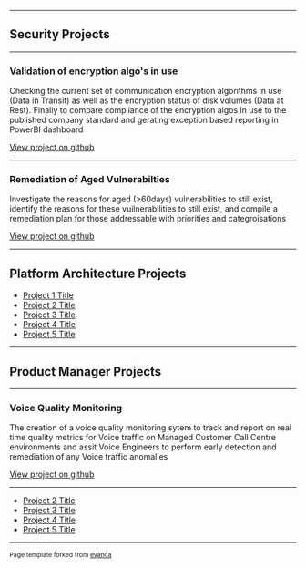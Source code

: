 

---

## Security Projects

---

### Validation of encryption algo's in use

Checking the current set of communication encryption algorithms in use (Data in Transit) as well as the encryption status of disk volumes (Data at Rest). Finally to compare compliance of the encryption algos in use to the published company standard and gerating exception based reporting in PowerBI dashboard

[View project on github](https://github.com/rengro46/voice-quality)

---

### Remediation of Aged Vulnerabilties
Investigate the reasons for aged (>60days) vulnerabilities to still exist, identify the reasons for these vuilnerabilities to still exist, and compile a remediation plan for those addressable with priorities and categroisations

[View project on github](https://github.com/rengro46/voice-quality)

---

## Platform Architecture Projects

- [Project 1 Title](http://example.com/)
- [Project 2 Title](http://example.com/)
- [Project 3 Title](http://example.com/)
- [Project 4 Title](http://example.com/)
- [Project 5 Title](http://example.com/)

---

## Product Manager Projects

---

### Voice Quality Monitoring

The creation of a voice quality monitoring sytem to track and report on real time quality metrics for Voice traffic on Managed Customer Call Centre environments and assit Voice Engineers to perform early detection and remediation of any Voice traffic anomalies

[View project on github](https://github.com/rengro46/voice-quality)

---


- [Project 2 Title](http://example.com/)
- [Project 3 Title](http://example.com/)
- [Project 4 Title](http://example.com/)
- [Project 5 Title](http://example.com/)


---
<p style="font-size:11px">Page template forked from <a href="https://github.com/evanca/quick-portfolio">evanca</a></p>
<!-- Remove above link if you don't want to attibute -->
